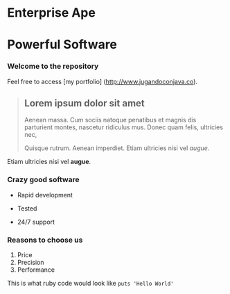 Enterprise Ape
==============

Powerful Software
=================

### Welcome to the repository

Feel free to access [my portfolio] (http://www.jugandoconjava.co).

> ## Lorem ipsum dolor sit amet
>
> Aenean massa. Cum sociis natoque penatibus et magnis dis parturient montes, nascetur ridiculus mus. Donec quam felis, ultricies nec,
>
> Quisque rutrum. Aenean imperdiet. Etiam ultricies nisi vel *augue*.

Etiam ultricies nisi vel **augue**.

### Crazy good software
* Rapid development
+ Tested
- 24/7 support

### Reasons to choose us
1. Price
2. Precision
3. Performance

This is what ruby code would look like `puts 'Hello World'`